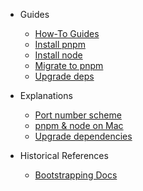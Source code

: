 - Guides

  - [How-To Guides](guides.md)
  - [Install pnpm](guides/install-pnpm.md)
  - [Install node](guides/install-node.md)
  - [Migrate to pnpm](guides/migrate-to-pnpm.md)
  - [Upgrade deps](guides/upgrade-deps.md)

- Explanations

  - [Port number scheme](explanations/port-number-scheme.md)
  - [pnpm & node on Mac](explanations/pnpm-and-node-on-mac.md)
  - [Upgrade dependencies](explanations/upgrade-dependencies.md)

- Historical References

  - [Bootstrapping Docs](historical/bootstrapping-docs.md)
